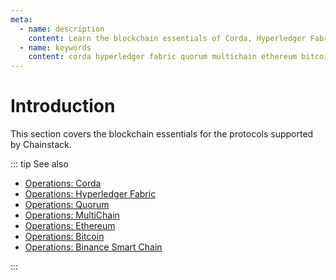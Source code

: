 ```yaml
---
meta:
  - name: description
    content: Learn the blockchain essentials of Corda, Hyperledger Fabric, Quorum, MultiChain, Ethereum, Bitcoin, and Binance Smart Chain. Learn how the networks operate and reach consensus.
  - name: keywords
    content: corda hyperledger fabric quorum multichain ethereum bitcoin binance
---
```


# Introduction

This section covers the blockchain essentials for the protocols supported by Chainstack.

::: tip See also

* [Operations: Corda](/operations/corda/)
* [Operations: Hyperledger Fabric](/operations/fabric/)
* [Operations: Quorum](/operations/quorum/)
* [Operations: MultiChain](/operations/multichain/)
* [Operations: Ethereum](/operations/ethereum/)
* [Operations: Bitcoin](/operations/bitcoin/)
* [Operations: Binance Smart Chain](/operations/bsc/)


:::
